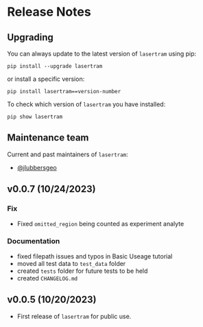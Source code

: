 # Release Notes

## Upgrading

You can always update to the latest version of `lasertram` using pip:

```
pip install --upgrade lasertram
```

or install a specific version:

```
pip install lasertram==version-number
```

To check which version of `lasertram` you have installed:

```
pip show lasertram
```

## Maintenance team

Current and past maintainers of `lasertram`:

- [@jlubbersgeo](https://github.com/jlubbersgeo)

## v0.0.7 (10/24/2023)

### Fix

- Fixed `omitted_region` being counted as experiment analyte

### Documentation

- fixed filepath issues and typos in Basic Useage tutorial
- moved all test data to `test_data` folder
- created `tests` folder for future tests to be held
- created `CHANGELOG.md`

## v0.0.5 (10/20/2023)

- First release of `lasertram` for public use.
